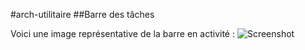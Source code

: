 #arch-utilitaire
##Barre des tâches

Voici une image représentative de la barre en activité :
![Screenshot](Barre_2-11.png)
